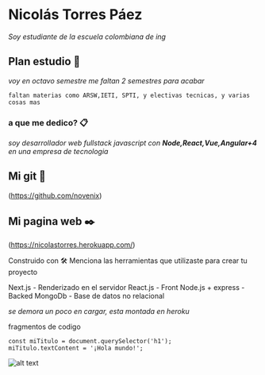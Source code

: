 # Nicolás Torres Páez

_Soy estudiante de la escuela colombiana de ing_

## Plan estudio 🚀

_voy en octavo semestre me faltan 2 semestres para acabar_



```
faltan materias como ARSW,IETI, SPTI, y electivas tecnicas, y varias cosas mas
```
### a que me dedico? 📋

_soy desarrollador web fullstack javascript con **Node,React,Vue,Angular+4** en una empresa de tecnologia_


## Mi git 📌
(https://github.com/novenix)

## Mi pagina web ✒️
(https://nicolastorres.herokuapp.com/)

Construido con 🛠️
Menciona las herramientas que utilizaste para crear tu proyecto

Next.js - Renderizado en el servidor
React.js - Front
Node.js + express - Backed
MongoDb - Base de datos no relacional

_se demora un poco en cargar, esta montada en heroku_

fragmentos de codigo
```
const miTitulo = document.querySelector('h1');
miTitulo.textContent = '¡Hola mundo!';
```
![alt text](https://www.google.com/url?sa=i&url=https%3A%2F%2Faminoapps.com%2Fc%2Fhalo-amino-oficial%2Fpage%2Fitem%2Fnoble-6%2FbeGY_BSnI8px1Yzwprv8DjvzEDVbWkooJ&psig=AOvVaw16vviC8W1cUqWaEsVVK8lr&ust=1611323218823000&source=images&cd=vfe&ved=0CAIQjRxqFwoTCLj88faUre4CFQAAAAAdAAAAABAD)